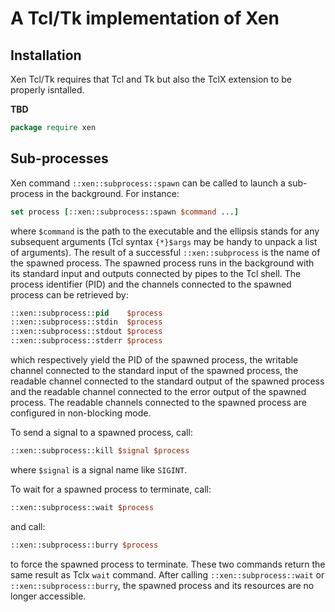 # A Tcl/Tk implementation of Xen



## Installation

Xen Tcl/Tk requires that Tcl and Tk but also the TclX extension to be properly
isntalled.

**TBD**

```.tcl
package require xen
```


## Sub-processes

Xen command `::xen::subprocess::spawn` can be called to launch a sub-process in
the background.  For instance:

```.tcl
set process [::xen::subprocess::spawn $command ...]
```

where `$command` is the path to the executable and the ellipsis stands for any
subsequent arguments (Tcl syntax `{*}$args` may be handy to unpack a list of
arguments).  The result of a successful `::xen::subprocess` is the name of the
spawned process.  The spawned process runs in the background with its standard
input and outputs connected by pipes to the Tcl shell.  The process identifier
(PID) and the channels connected to the spawned process can be retrieved by:

```.tcl
::xen::subprocess::pid    $process
::xen::subprocess::stdin  $process
::xen::subprocess::stdout $process
::xen::subprocess::stderr $process
```

which respectively yield the PID of the spawned process, the writable channel
connected to the standard input of the spawned process, the readable channel
connected to the standard output of the spawned process and the readable
channel connected to the error output of the spawned process.  The readable
channels connected to the spawned process are configured in non-blocking mode.

To send a signal to a spawned process, call:

```.tcl
::xen::subprocess::kill $signal $process
```

where `$signal` is a signal name like `SIGINT`.

To wait for a spawned process to terminate, call:

```.tcl
::xen::subprocess::wait $process
```

and call:

```.tcl
::xen::subprocess::burry $process
```

to force the spawned process to terminate.  These two commands return the same
result as Tclx `wait` command.  After calling `::xen::subprocess::wait` or
`::xen::subprocess::burry`, the spawned process and its resources are no longer
accessible.
